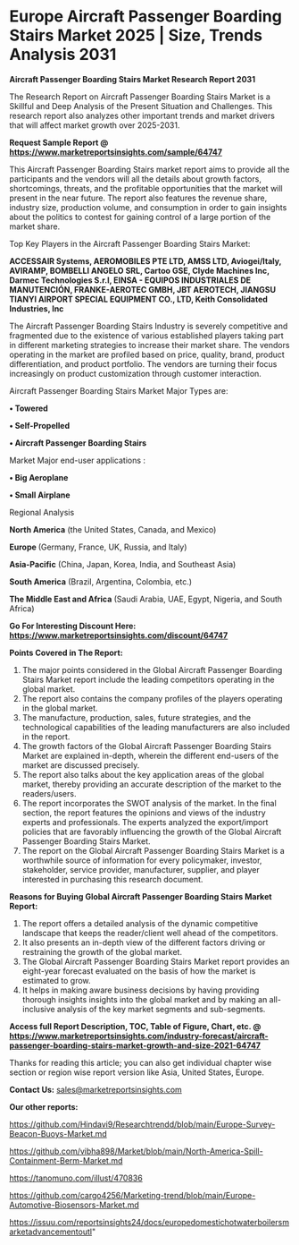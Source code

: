 # Europe Aircraft Passenger Boarding Stairs Market 2025 | Size, Trends Analysis 2031

<strong>Aircraft Passenger Boarding Stairs Market Research Report 2031</strong>

The Research Report on Aircraft Passenger Boarding Stairs Market is a Skillful and Deep Analysis of the Present Situation and Challenges. This research report also analyzes other important trends and market drivers that will affect market growth over 2025-2031.

<strong>Request Sample Report @ <a href=https://www.marketreportsinsights.com/sample/64747>https://www.marketreportsinsights.com/sample/64747</a></strong>

This Aircraft Passenger Boarding Stairs market report aims to provide all the participants and the vendors will all the details about growth factors, shortcomings, threats, and the profitable opportunities that the market will present in the near future. The report also features the revenue share, industry size, production volume, and consumption in order to gain insights about the politics to contest for gaining control of a large portion of the market share.

Top Key Players in the Aircraft Passenger Boarding Stairs Market:

<strong>ACCESSAIR Systems, AEROMOBILES PTE LTD, AMSS LTD, Aviogei/Italy, AVIRAMP, BOMBELLI ANGELO SRL, Cartoo GSE, Clyde Machines Inc, Darmec Technologies S.r.l, EINSA - EQUIPOS INDUSTRIALES DE MANUTENCIÓN, FRANKE-AEROTEC GMBH, JBT AEROTECH, JIANGSU TIANYI AIRPORT SPECIAL EQUIPMENT CO., LTD, Keith Consolidated Industries, Inc</strong>

The Aircraft Passenger Boarding Stairs Industry is severely competitive and fragmented due to the existence of various established players taking part in different marketing strategies to increase their market share. The vendors operating in the market are profiled based on price, quality, brand, product differentiation, and product portfolio. The vendors are turning their focus increasingly on product customization through customer interaction.

Aircraft Passenger Boarding Stairs Market Major Types are:

<strong>• Towered

• Self-Propelled

• Aircraft Passenger Boarding Stairs</strong>

Market Major end-user applications :

<strong>• Big Aeroplane

• Small Airplane</strong>

Regional Analysis

</u><strong><b>North America</b></strong> (the United States, Canada, and Mexico)

<strong><b>Europe </b></strong>(Germany, France, UK, Russia, and Italy)

<strong><b>Asia-Pacific</b></strong> (China, Japan, Korea, India, and Southeast Asia)

<strong><b>South America</b></strong> (Brazil, Argentina, Colombia, etc.)

<strong><b>The Middle East and Africa</b></strong> (Saudi Arabia, UAE, Egypt, Nigeria, and South Africa)

<strong>Go For Interesting Discount Here: <a href=https://www.marketreportsinsights.com/discount/64747>https://www.marketreportsinsights.com/discount/64747</a></strong>

<strong>Points Covered in The Report:</strong>
<ol>
  <li>The major points considered in the Global Aircraft Passenger Boarding Stairs Market report include the leading competitors operating in the global market.</li>
  <li>The report also contains the company profiles of the players operating in the global market.</li>
  <li>The manufacture, production, sales, future strategies, and the technological capabilities of the leading manufacturers are also included in the report.</li>
  <li>The growth factors of the Global Aircraft Passenger Boarding Stairs Market are explained in-depth, wherein the different end-users of the market are discussed precisely.</li>
  <li>The report also talks about the key application areas of the global market, thereby providing an accurate description of the market to the readers/users.</li>
  <li>The report incorporates the SWOT analysis of the market. In the final section, the report features the opinions and views of the industry experts and professionals. The experts analyzed the export/import policies that are favorably influencing the growth of the Global Aircraft Passenger Boarding Stairs Market.</li>
  <li>The report on the Global Aircraft Passenger Boarding Stairs Market is a worthwhile source of information for every policymaker, investor, stakeholder, service provider, manufacturer, supplier, and player interested in purchasing this research document.</li>
</ol>
<strong>Reasons for Buying Global Aircraft Passenger Boarding Stairs Market Report:</strong>

<ol>
  <li>The report offers a detailed analysis of the dynamic competitive landscape that keeps the reader/client well ahead of the competitors.</li>
  <li>It also presents an in-depth view of the different factors driving or restraining the growth of the global market.</li>
  <li>The Global Aircraft Passenger Boarding Stairs Market report provides an eight-year forecast evaluated on the basis of how the market is estimated to grow.</li>
  <li>It helps in making aware business decisions by having providing thorough insights insights into the global market and by making an all-inclusive analysis of the key market segments and sub-segments.</li>
</ol>
<strong>Access full Report Description, TOC, Table of Figure, Chart, etc. @ <a href=https://www.marketreportsinsights.com/industry-forecast/aircraft-passenger-boarding-stairs-market-growth-and-size-2021-64747>https://www.marketreportsinsights.com/industry-forecast/aircraft-passenger-boarding-stairs-market-growth-and-size-2021-64747</a></strong>


Thanks for reading this article; you can also get individual chapter wise section or region wise report version like Asia, United States, Europe.

<strong>Contact Us:</strong>
sales@marketreportsinsights.com

<strong>Our other reports:</strong>

<a href=https://github.com/Hindavi9/Researchtrendd/blob/main/Europe-Survey-Beacon-Buoys-Market.md>https://github.com/Hindavi9/Researchtrendd/blob/main/Europe-Survey-Beacon-Buoys-Market.md</a>

<a href=https://github.com/vibha898/Market/blob/main/North-America-Spill-Containment-Berm-Market.md>https://github.com/vibha898/Market/blob/main/North-America-Spill-Containment-Berm-Market.md</a>

<a href=https://tanomuno.com/illust/470836>https://tanomuno.com/illust/470836</a>

<a href=https://github.com/cargo4256/Marketing-trend/blob/main/Europe-Automotive-Biosensors-Market.md>https://github.com/cargo4256/Marketing-trend/blob/main/Europe-Automotive-Biosensors-Market.md</a>

<a href=https://issuu.com/reportsinsights24/docs/europedomestichotwaterboilersmarketadvancementoutl>https://issuu.com/reportsinsights24/docs/europedomestichotwaterboilersmarketadvancementoutl</a>"
